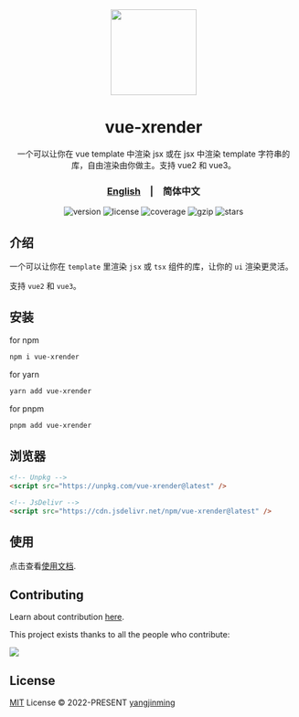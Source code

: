 <div align="center">
  <a href="https://vue-superman.vercel.app/">
    <img src="https://vue-superman.vercel.app/images/logo.svg" width="150">
  </a>
  <h1>vue-xrender</h1>
  <p>一个可以让你在 vue template 中渲染 jsx 或在 jsx 中渲染 template 字符串的库，自由渲染由你做主。支持 vue2 和 vue3。</p>
  <p>
    <h3><a href="./">English</a>&emsp;|&emsp;<span>简体中文</span></h3>
  </p>
  <p>
    <img src="https://img.shields.io/npm/v/vue-xrender?style=flat-square" alt="version">
    <img src="https://img.shields.io/npm/l/vue-xrender.svg" alt="license">
    <img src="https://img.shields.io/codecov/c/github/2214962083/vue-superman" alt="coverage">
    <img src="https://img.badgesize.io/https://unpkg.com/vue-xrender/dist/index.min.umd.js?compression=gzip&label=gzip" alt="gzip" />
    <img src="https://img.shields.io/github/stars/2214962083/vue-superman?style=social" alt="stars">
  </p>
</div>

## 介绍

一个可以让你在 `template` 里渲染 `jsx` 或 `tsx` 组件的库，让你的 `ui` 渲染更灵活。

支持 `vue2` 和 `vue3`。

## 安装

for npm

```bash
npm i vue-xrender
```

for yarn

```bash
yarn add vue-xrender
```

for pnpm

```bash
pnpm add vue-xrender
```

## 浏览器

```html
<!-- Unpkg -->
<script src="https://unpkg.com/vue-xrender@latest" />

<!-- JsDelivr -->
<script src="https://cdn.jsdelivr.net/npm/vue-xrender@latest" />
```

## 使用

点击查看[使用文档](https://vue-superman.vercel.app/zh/libs/vue-xrender/).

## Contributing

Learn about contribution [here](https://github.com/2214962083/vue-superman/blob/master/CONTRIBUTING.md).

This project exists thanks to all the people who contribute:

<a href="https://github.com/2214962083/vue-superman/graphs/contributors">
  <img src="https://contrib.rocks/image?repo=2214962083/vue-superman" />
</a>

## License

[MIT](https://github.com/2214962083/vue-superman/blob/master/LICENSE) License © 2022-PRESENT [yangjinming](https://github.com/2214962083)
